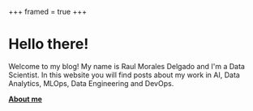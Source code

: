 +++
framed = true
+++

# Hello there!

Welcome to my blog! My name is Raul Morales Delgado and I'm a Data Scientist. In this website you will find posts about my work in AI, Data Analytics, MLOps, Data Engineering and DevOps. 

**[About me](/about)**
